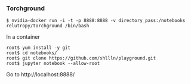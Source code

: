 ### Torchground

`$ nvidia-docker run -i -t -p 8888:8888 -v directory_pass:/notebooks relutropy/torchground /bin/bash`  

In a container  

`root$ yum install -y git`  
`root$ cd notebooks/`  
`root$ git clone https://github.com/shllln/playground.git`  
`root$ jupyter notebook --allow-root`  

Go to http://localhost:8888/
